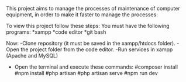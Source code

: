 This project aims to manage the processes of maintenance of computer equipment, in order to make it faster to manage the processes:

To view this project follow these steps:
You must have the following programs:
*xampp
*code editor
*git bash

Now:
-Clone repository (it must be saved in the xampp/htdocs folder).
-Open the project folder from the code editor.
-Run services in xampp (Apache and MySQL)
- Open the terminal and execute these commands:
#composer install
#npm install 
#php artisan 
#php artisan serve
#npm run dev
